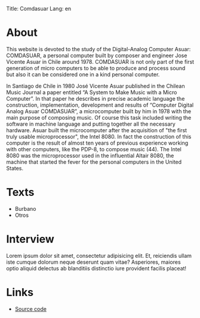 Title: Comdasuar
Lang: en

# About 

This website is devoted to the study of the Digital-Analog Computer Asuar:
COMDASUAR, a personal computer built by composer and engineer Jose Vicente Asuar
in Chile around 1978.  COMDASUAR is not only part of the first generation of
micro computers to be able to produce and process sound but also it can be
considered one in a kind personal computer.

 
In Santiago de Chile in 1980 José Vicente Asuar published in the Chilean Music
Journal a paper entitled “A System to Make Music with a Micro Computer”. In
that paper he describes in precise academic language the construction,
implementation, development and results of  “Computer Digital Analog Asuar
COMDASUAR”, a microcomputer built by him in 1978 with the main purpose of
composing music. Of course this task included writing the software in machine
language and putting together all the necessary hardware. Asuar built the
microcomputer after the acquisition of  "the first truly usable
microprocessor", the Intel 8080. In fact the construction of this computer is
the result of almost ten years of previous experience working with other
computers, like the PDP-8, to compose music (44). The Intel 8080 was the
microprocessor used in the influential Altair 8080, the machine that started
the fever for the personal computers in the United States.

# Texts

* Burbano
* Otros

# Interview

Lorem ipsum dolor sit amet, consectetur adipisicing elit. Et, reiciendis ullam iste cumque dolorum neque deserunt quam vitae? Asperiores, maiores optio aliquid delectus ab blanditiis distinctio iure provident facilis placeat!

# Links

* [Source code](https://github.com/mantaraya36/asuar)



